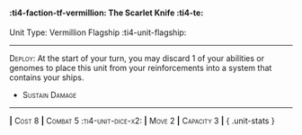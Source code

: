 #### :ti4-faction-tf-vermillion: **The Scarlet Knife** :ti4-te:

Unit Type: Vermillion Flagship :ti4-unit-flagship: 

---

<span style="font-variant:small-caps;">Deploy</span>: At the start of your turn, you may discard 1 of your abilities or genomes to place this unit from your reinforcements into a system that contains your ships.

* <span style="font-variant:small-caps;">Sustain Damage</span> 

---

__|__ <span style="font-variant:small-caps;">Cost 8</span> __|__ <span style="font-variant:small-caps;">Combat 5 :ti4-unit-dice-x2:</span> __|__ <span style="font-variant:small-caps;">Move 2</span> __|__ <span style="font-variant:small-caps;">Capacity 3</span> __|__
{ .unit-stats }
